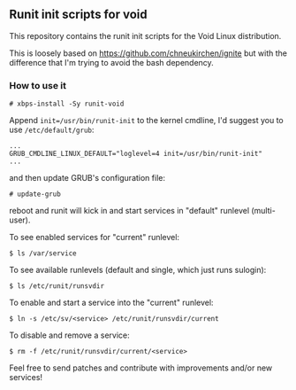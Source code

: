 ## Runit init scripts for void

This repository contains the runit init scripts for the Void Linux distribution.

This is loosely based on https://github.com/chneukirchen/ignite but with the
difference that I'm trying to avoid the bash dependency.

### How to use it

    # xbps-install -Sy runit-void
    
Append `init=/usr/bin/runit-init` to the kernel cmdline, I'd suggest you to use `/etc/default/grub`:

    ...
    GRUB_CMDLINE_LINUX_DEFAULT="loglevel=4 init=/usr/bin/runit-init"
    ...
    
and then update GRUB's configuration file:

    # update-grub

reboot and runit will kick in and start services in "default" runlevel (multi-user).

To see enabled services for "current" runlevel:

    $ ls /var/service

To see available runlevels (default and single, which just runs sulogin):

    $ ls /etc/runit/runsvdir

To enable and start a service into the "current" runlevel:

    $ ln -s /etc/sv/<service> /etc/runit/runsvdir/current

To disable and remove a service:

    $ rm -f /etc/runit/runsvdir/current/<service>

Feel free to send patches and contribute with improvements and/or new services!
